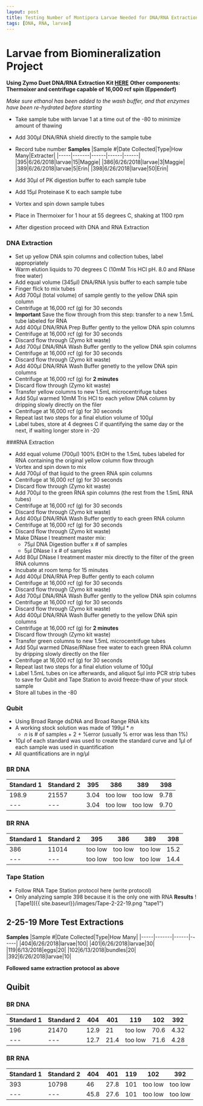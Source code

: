 ```yaml
---
layout: post
title: Testing Number of Montipora Larvae Needed for DNA/RNA Extraction
tags: [DNA, RNA, larvae]
---
```


# Larvae from Biomineralization Project

**Using Zymo Duet DNA/RNA Extraction Kit [HERE](https://files.zymoresearch.com/protocols/_d7003t_d7003_quick-dna-rna_miniprep_plus_kit.pdf)**
**Other components: Thermoixer and centrifuge capable of 16,000 rcf spin (Eppendorf)**

_Make sure ethanol has been added to the wash buffer, and that enzymes have been re-hydrated before starting_

- Take sample tube with larvae 1 at a time out of the -80 to minimize amount of thawing
- Add 300µl DNA/RNA shield directly to the sample tube
- Record tube number
**Samples**
|Sample #|Date Collected|Type|How Many|Extracter|
|-----|-------|------|------|------|
|395|6/26/2018|larvae|15|Maggie|
|386|6/26/2018|larvae|3|Maggie|
|389|6/26/2018|larvae|5|Erin|
|398|6/26/2018|larvae|50|Erin|

- Add 30µl of PK digestion buffer to each sample tube
- Add 15µl Proteinase K to each sample tube
- Vortex and spin down sample tubes
- Place in Thermoixer for 1 hour at 55 degrees C, shaking at 1100 rpm
- After digestion proceed with DNA and RNA Extraction
### DNA Extraction
- Set up yellow DNA spin columns and collection tubes, label appropriately
- Warm elution liquids to 70 degrees C (10mM Tris HCl pH. 8.0 and RNase free water)
- Add equal volume (345µl) DNA/RNA lysis buffer to each sample tube
- Finger flick to mix tubes
- Add 700µl (total volume) of sample gently to the yellow DNA spin column
- Centrifuge at 16,000 rcf (g) for 30 seconds
- **Important** Save the flow through from this step: transfer to a new 1.5mL tube labeled for RNA
- Add 400µl DNA/RNA Prep Buffer gently to the yellow DNA spin columns
- Centrifuge at 16,000 rcf (g) for 30 seconds
- Discard flow through (Zymo kit waste)
- Add 700µl DNA/RNA Wash Buffer gently to the yellow DNA spin columns
- Centrifuge at 16,000 rcf (g) for 30 seconds
- Discard flow through (Zymo kit waste)
- Add 400µl DNA/RNA Wash Buffer genetly to the yellow DNA spin columns
- Centrifuge at 16,000 rcf (g) for **2 minutes**
- Discard flow through (Zymo kit waste)
- Transfer yellow columns to new 1.5mL microcentrifuge tubes
- Add 50µl warmed 10mM Tris HCl to each yellow DNA column by dripping slowly directly on the filer
- Centrifuge at 16,000 rcf (g) for 30 seconds
- Repeat last two steps for a final elution volume of 100µl
- Label tubes, store at 4 degrees C if quantifying the same day or the next, if waiting longer store in -20

###RNA Extraction
- Add equal volume (700µl) 100% EtOH to the 1.5mL tubes labeled for RNA containing the original yellow column flow through
- Vortex and spin down to mix
- Add 700µl of that liquid to the green RNA spin columns
- Centrifuge at 16,000 rcf (g) for 30 seconds
- Discard flow through (Zymo kit waste)
- Add 700µl to the green RNA spin columns (the rest from the 1.5mL RNA tubes)
- Centrifuge at 16,000 rcf (g) for 30 seconds
- Discard flow through (Zymo kit waste)
- Add 400µl DNA/RNA Wash Buffer gently to each green RNA column
- Centrifuge at 16,000 rcf (g) for 30 seconds
- Discard flow through (Zymo kit waste)
- Make DNase I treatment master mix:
    - 75µl DNA Digestion buffer x # of samples
    - 5µl DNase I x # of samples
- Add 80µl DNase I treatment master mix directly to the filter of the green RNA columns
- Incubate at room temp for 15 minutes
- Add 400µl DNA/RNA Prep Buffer gently to each column
- Centrifuge at 16,000 rcf (g) for 30 seconds
- Discard flow through (Zymo kit waste)
- Add 700µl DNA/RNA Wash Buffer gently to the yellow DNA spin columns
- Centrifuge at 16,000 rcf (g) for 30 seconds
- Discard flow through (Zymo kit waste)
- Add 400µl DNA/RNA Wash Buffer genetly to the yellow DNA spin columns
- Centrifuge at 16,000 rcf (g) for **2 minutes**
- Discard flow through (Zymo kit waste)
- Transfer green columns to new 1.5mL microcentrifuge tubes
- Add 50µl warmed DNase/RNase free water to each green RNA column by dripping slowly directly on the filer
- Centrifuge at 16,000 rcf (g) for 30 seconds
- Repeat last two steps for a final elution volume of 100µl
- Label 1.5mL tubes on ice afterwards, and aliquot 5µl into PCR strip tubes to save for Qubit and Tape Station to avoid freeze-thaw of your stock sample
- Store all tubes in the -80

### Qubit
- Using Broad Range dsDNA and Broad Range RNA kits
- A working stock solution was made of 199µl * _n_
    - _n_ is # of samples + 2 + %error (usually % error was less than 1%)
- 10µl of each standard was used to create the standard curve and 1µl of each sample was used in quantification
- All quantifications are in ng/µl
### BR DNA
|Standard 1|Standard 2|395|386|389|398|
|------|------|----|---|---|---|
|198.9|21557|3.04|too low|too low|9.78|
|---|---|3.04|too low|too low|9.70|
### BR RNA
|Standard 1|Standard 2|395|386|389|398|
|------|------|----|---|---|---|
|386|11014|too low|too low|too low|15.2|
|---|---|too low|too low|too low|14.4|

### Tape Station
- Follow RNA Tape Station protocol here (write protocol)
- Only analyzing sample 398 because it is the only one with RNA
**Results**
![Tape1]({{ site.baseurl}}/images/Tape-2-22-19.png "tape1")

## 2-25-19 More Test Extractions
**Samples**
|Sample #|Date Collected|Type|How Many|
|-----|-------|------|------|
|404|6/26/2018|larvae|100|
|401|6/26/2018|larvae|30|
|119|6/13/2018|eggs|20|
|102|6/13/2018|bundles|20|
|392|6/26/2018|larvae|10|

**Followed same extraction protocol as above**
## Quibit
### BR DNA
|Standard 1|Standard 2|404|401|119|102|392|
|------|------|----|---|---|---|---|
|196|21470|12.9|21|too low|70.6|4.32|
|---|---|12.7|21.4|too low|71.6|4.28|

### BR RNA
|Standard 1|Standard 2|404|401|119|102|392|
|------|------|----|---|---|---|---|
|393|10798|46|27.8|101|too low|too low|
|---|---|45.8|27.6|101|too low|too low|
